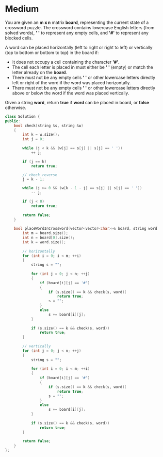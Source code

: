 # Medium

You are given an **m x n** matrix **board**, representing the current state of a crossword puzzle. The crossword contains lowercase English letters (from solved words), **' '** to represent any empty cells, and **'#'** to represent any blocked cells.

A word can be placed horizontally (left to right or right to left) or vertically (top to bottom or bottom to top) in the board if:

- It does not occupy a cell containing the character **'#'**.
- The cell each letter is placed in must either be **' '** (empty) or match the letter already on the **board**.
- There must not be any empty cells **' '** or other lowercase letters directly left or right of the word if the word was placed horizontally.
- There must not be any empty cells **' '** or other lowercase letters directly above or below the word if the word was placed vertically.

Given a string **word**, return **true** if **word** can be placed in board, or **false** otherwise.

```cpp
class Solution {
public:
    bool check(string &s, string &w)
    {
        int k = w.size();
        int j = 0;
            
        while (j < k && (w[j] == s[j] || s[j] == ' '))
            ++ j;

        if (j == k)
            return true;

        // check reverse
        j = k - 1;

        while (j >= 0 && (w[k - 1 - j] == s[j] || s[j] == ' '))
            -- j;

        if (j < 0)
            return true;
        
        return false;
    }
    
    bool placeWordInCrossword(vector<vector<char>>& board, string word) {
        int m = board.size();
        int n = board[0].size();
        int k = word.size();
        
        // horizontally
        for (int i = 0; i < m; ++i)
        {
            string s = "";
            
            for (int j = 0; j < n; ++j)
            {
                if (board[i][j] == '#')
                {
                    if (s.size() == k && check(s, word))
                        return true;
                    s = "";
                }
                else
                    s += board[i][j];
            }
            
            if (s.size() == k && check(s, word))
                return true;
        }
        
        // vertically
        for (int j = 0; j < n; ++j)
        {
            string s = "";
            
            for (int i = 0; i < m; ++i)
            {
                if (board[i][j] == '#')
                {
                    if (s.size() == k && check(s, word))
                        return true;
                    s = "";
                }
                else
                    s += board[i][j];
            }
            
            if (s.size() == k && check(s, word))
                return true;
        }
        
        return false;
    }
};
```
